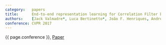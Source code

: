 ```yaml
---
category:   papers
title:      End-to-end representation learning for Correlation Filter based tracking
authors:    [Jack Valmadre*, Luca Bertinetto*, João F. Henriques, Andrea Vedaldi, Philip H. S. Torr]
conference: CVPR 2017
---
```


{{ page.conference }},
<a href="http://openaccess.thecvf.com/content_cvpr_2017/html/Valmadre_End-To-End_Representation_Learning_CVPR_2017_paper.html">Paper</a>
